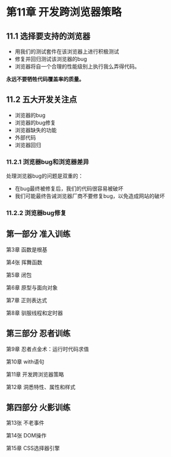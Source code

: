 # 第11章 开发跨浏览器策略 #

## 11.1 选择要支持的浏览器 ##

* 用我们的测试套件在该浏览器上进行积极测试
* 修复并回归测试该浏览器的bug
* 浏览器将自一个合理的性能级别上执行我么弄得代码。

**永远不要牺牲代码覆盖率的质量。**

## 11.2 五大开发关注点 ##
* 浏览器的bug
* 浏览器的bug修复
* 浏览器缺失的功能
* 外部代码
* 浏览器回归

### 11.2.1 浏览器bug和浏览器差异 ###

处理浏览器bug的问题是双重的：

* 在bug最终被修复后，我们的代码很容易被破坏
* 我们可能最终告诫浏览器厂商不要修复bug，以免造成网站的破坏

### 11.2.2 浏览器bug修复 ###


## 第一部分 准入训练 ##
第3章 函数是根基

第4张 挥舞函数

第5章 闭包

第6章 原型与面向对象

第7章 正则表达式

第8章 驯服线程和定时器
## 第三部分 忍者训练 ##
第9章 忍者点金术：运行时代码求值

第10章 with语句

第11章 开发跨浏览器策略

第12章 洞悉特性、属性和样式

## 第四部分 火影训练 ##

第13张 不老事件

第14张 DOM操作

第15章 CSS选择器引擎